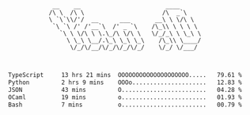 <div align="center">
<pre><code>
 __    __                        ____      
/\ \  /\ \                      /\  _`\    
\ `\`\\/'/  __      ___       __\ \ \/\ \  
 `\ `\ /' /'__`\  /' _ `\    /\_\\ \ \ \ \ 
   `\ \ \/\ \ \.\_/\ \/\ \   \/_/_\ \ \_\ \
     \ \_\ \__/.\_\ \_\ \_\    /\_\\ \____/
      \/_/\/__/\/_/\/_/\/_/    \/_/ \/___/ 
                                           

</code></pre>

<!--START_SECTION:waka-->

```txt
TypeScript     13 hrs 21 mins  OOOOOOOOOOOOOOOOOOOO.....   79.61 %
Python         2 hrs 9 mins    OOOo.....................   12.83 %
JSON           43 mins         O........................   04.28 %
OCaml          19 mins         o........................   01.93 %
Bash           7 mins          o........................   00.79 %
```

<!--END_SECTION:waka-->
